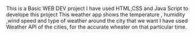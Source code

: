 This is a Basic WEB DEV project
I have used HTML,CSS and Java Script to develope this project
This weather app shows the temperature , humidity ,wind speed and type of weather around the city that we want 
I have used Weather API of the cities, for the accurate wheater on that particular time.

